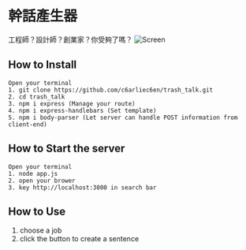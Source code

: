 # 幹話產生器
工程師？設計師？創業家？你受夠了嗎？
![Screen](https://github.com/c6arliec6en/trash_talk/screen.png)


## How to Install
```
Open your terminal
1. git clone https://github.com/c6arliec6en/trash_talk.git
2. cd trash_talk
3. npm i express (Manage your route)
4. npm i express-handlebars (Set template)
5. npm i body-parser (Let server can handle POST information from client-end)
```

## How to Start the server
```
Open your terminal
1. node app.js
2. open your brower
3. key http://localhost:3000 in search bar 
```

## How to Use
1. choose a job 
2. click the button to create a sentence